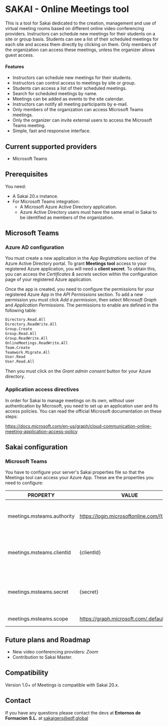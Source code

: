 # SAKAI - Online Meetings tool

This is a tool for Sakai dedicated to the creation, management and use of virtual meeting rooms based on different online video conferencing providers. Instructors can schedule new meetings for their students on a site or group basis. Students can see a list of their scheduled meetings for each site and access them directly by clicking on them. Only members of the organization can access these meetings, unless the organizer allows guest access.

#### Features

- Instructors can schedule new meetings for their students.
- Instructors can control access to meetings by site or group.
- Students can access a list of their scheduled meetings.
- Search for scheduled meetings by name.
- Meetings can be added as events to the site calendar.
- Instructors can notify all meeting participants by e-mail.
- Only members of the organization can access Microsoft Teams meetings.
- Only the organizer can invite external users to access the Microsoft Teams meeting.
- Simple, fast and responsive interface.

## Current supported providers
- Microsoft Teams

## Prerequisites
You need:
- A Sakai 20.x instance.
- For Microsoft Teams integration:
  - A Microsoft Azure Active Directory application.
  - Azure Active Directory users must have the same email in Sakai to be identified as members of the organization.

## Microsoft Teams
### Azure AD configuration
You must create a new application in the  _App Registrations_ section of the Azure Active Directory portal. To grant **Meetings tool** access to your registered Azure application, you will need a **client secret**. To obtain this, you can access the _Certificates & secrets_ section within the configuration page of your registered Azure application.

Once the app is created, you need to configure the permissions for your registered Azure App in the _API Permissions_ section. To add a new permission you must click _Add a permission_, then select _Microsoft Graph_ and _Application Permissions_. The permissions to enable are defined in the following table:

```sh
Directory.Read.All
Directory.ReadWrite.All
Group.Create
Group.Read.All
Group.ReadWrite.All
OnlineMeetings.ReadWrite.All
Team.Create
Teamwork.Migrate.All
User.Read
User.Read.All
```

Then you must click on the _Grant admin consent_ button for your Azure directory.

### Application access directives
In order for Sakai to manage meetings on its own, without user authentication by Microsoft, you need to set up an application user and its access policies. You can read the official Microsoft documentation on these steps:

https://docs.microsoft.com/en-us/graph/cloud-communication-online-meeting-application-access-policy

## Sakai configuration
### Microsoft Teams
You have to configure your server's Sakai properties file so that the Meetings tool can access your Azure App. These are the properties you need to configure:


| PROPERTY | VALUE | DESCRIPTION | 
| ------ | ------ | ------ |
| meetings.msteams.authority | https://login.microsoftonline.com/{tenant}/ | {tenant} is the Tenant ID of your Azure Active Directory |
| meetings.msteams.clientId | {clientId} | {clientId} is the Application (Client) Id from your _App registration_  |
| meetings.msteams.secret | {secret} | This is the secret you created under _Certificates & secrets_ section  |
| meetings.msteams.scope | https://graph.microsoft.com/.default | This is a fixed value |

## Future plans and Roadmap

- New video conferencing providers: _Zoom_
- Contribution to Sakai Master.

## Compatibility
Version 1.0+ of Meetings is compatible with Sakai 20.x.

## Contact
If you have any questions please contact the devs at **Entornos de Formacion S.L.** at sakaigers@edf.global
